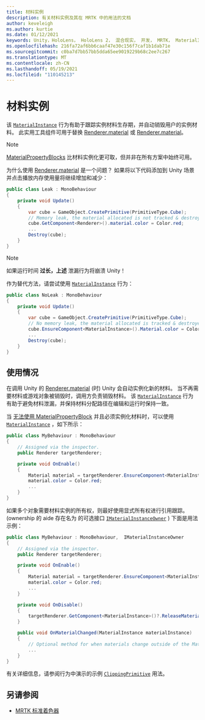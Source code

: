 ```yaml
---
title: 材料实例
description: 有关材料实例及其在 MRTK 中的用法的文档
author: keveleigh
ms.author: kurtie
ms.date: 01/12/2021
keywords: Unity，HoloLens， HoloLens 2， 混合现实， 开发， MRTK， MaterialInstance，
ms.openlocfilehash: 216fa72af6bb6caaf47e30c156f7caf1b1dab71e
ms.sourcegitcommit: c0ba7d7bb57bb5dda65ee9019229b68c2ee7c267
ms.translationtype: MT
ms.contentlocale: zh-CN
ms.lasthandoff: 05/19/2021
ms.locfileid: "110145213"
---
```

# <a name="material-instance"></a>材料实例

该 [`MaterialInstance`](xref:Microsoft.MixedReality.Toolkit.Rendering.MaterialInstance) 行为有助于跟踪实例材料生存期，并自动销毁用户的实例材料。 此实用工具组件可用于替换 [Renderer.material](https://docs.unity3d.com/ScriptReference/Renderer-material.html) 或 [Renderer.material](https://docs.unity3d.com/ScriptReference/Renderer-materials.html)。

> [!NOTE]
> [MaterialPropertyBlocks](https://docs.unity3d.com/ScriptReference/MaterialPropertyBlock.html) 比材料实例化更可取，但并非在所有方案中始终可用。

为什么使用 [Renderer.material](https://docs.unity3d.com/ScriptReference/Renderer-material.html) 是一个问题？ 如果将以下代码添加到 Unity 场景并点击播放内存使用量将继续增加和减少：

```c#
public class Leak : MonoBehaviour
{
    private void Update()
    {
        var cube = GameObject.CreatePrimitive(PrimitiveType.Cube);
        // Memory leak, the material allocated is not tracked & destroyed.
        cube.GetComponent<Renderer>().material.color = Color.red;
        ...
        Destroy(cube);
    }
}
```

> [!NOTE]
> 如果运行时间 **过长，上述** 泄漏行为将崩溃 Unity！

作为替代方法，请尝试使用 [`MaterialInstance`](xref:Microsoft.MixedReality.Toolkit.Rendering.MaterialInstance) 行为：

```c#
public class NoLeak : MonoBehaviour
{
    private void Update()
    {
        var cube = GameObject.CreatePrimitive(PrimitiveType.Cube);
        // No memory leak, the material allocated is tracked & destroyed by MaterialInstance.
        cube.EnsureComponent<MaterialInstance>().Material.color = Color.red;
        ...
        Destroy(cube);
    }
}
```

## <a name="usage"></a>使用情况

在调用 Unity 的 [Renderer.material](https://docs.unity3d.com/ScriptReference/Renderer-material.html) (时) Unity 会自动实例化新的材料。 当不再需要材料或游戏对象被销毁时，调用方负责销毁材料。 该 [`MaterialInstance`](xref:Microsoft.MixedReality.Toolkit.Rendering.MaterialInstance) 行为有助于避免材料泄漏，并保持材料分配路径在编辑和运行时保持一致。

当 [无法使用 MaterialPropertyBlock](https://docs.unity3d.com/ScriptReference/MaterialPropertyBlock.html) 并且必须实例化材料时，可以使用 [`MaterialInstance`](xref:Microsoft.MixedReality.Toolkit.Rendering.MaterialInstance) ，如下所示：

```c#
public class MyBehaviour : MonoBehaviour
{
    // Assigned via the inspector.
    public Renderer targetRenderer;

    private void OnEnable()
    {
        Material material = targetRenderer.EnsureComponent<MaterialInstance>().Material;
        material.color = Color.red;
        ...
    }
}
```

如果多个对象需要材料实例的所有权，则最好使用显式所有权进行引用跟踪。  (ownership 的 aide 存在名为 的可选接口 [`IMaterialInstanceOwner`](xref:Microsoft.MixedReality.Toolkit.Rendering.IMaterialInstanceOwner) ) 下面是用法示例：

```c#
public class MyBehaviour : MonoBehaviour,  IMaterialInstanceOwner
{
    // Assigned via the inspector.
    public Renderer targetRenderer;

    private void OnEnable()
    {
        Material material = targetRenderer.EnsureComponent<MaterialInstance>().AcquireMaterial(this);
        material.color = Color.red;
        ...
    }

    private void OnDisable()
    {
        targetRenderer.GetComponent<MaterialInstance>()?.ReleaseMaterial(this)
    }

    public void OnMaterialChanged(MaterialInstance materialInstance)
    {
        // Optional method for when materials change outside of the MaterialInstance.
        ...
    }
}
```

有关详细信息，请参阅行为中演示的示例 [`ClippingPrimitive`](xref:Microsoft.MixedReality.Toolkit.Utilities.ClippingPrimitive) 用法。

## <a name="see-also"></a>另请参阅

* [MRTK 标准着色器](mrtk-standard-shader.md)
